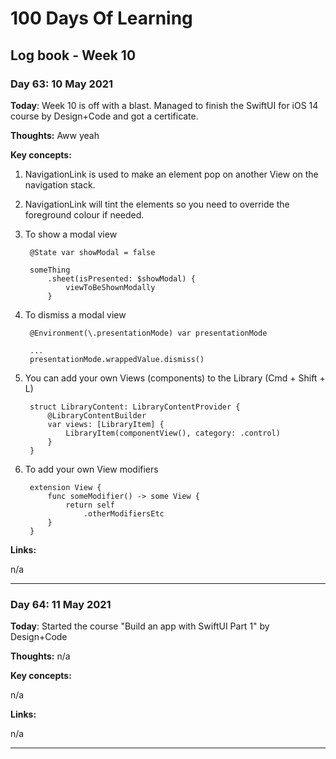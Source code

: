 # 100 Days Of Learning

## Log book - Week 10

### Day 63: 10 May 2021

**Today**: Week 10 is off with a blast. Managed to finish the SwiftUI for iOS 14 course by Design+Code and got a certificate.

**Thoughts:** Aww yeah

**Key concepts:**

1. NavigationLink is used to make an element pop on another View on the navigation stack.
2. NavigationLink will tint the elements so you need to override the foreground colour if needed.
3. To show a modal view

		@State var showModal = false

		someThing
			.sheet(isPresented: $showModal) {
		    	viewToBeShownModally
			}

4. To dismiss a modal view

		@Environment(\.presentationMode) var presentationMode
		
		...
		presentationMode.wrappedValue.dismiss()
		
5. You can add your own Views (components) to the Library (Cmd + Shift + L)

		struct LibraryContent: LibraryContentProvider {
		    @LibraryContentBuilder
		    var views: [LibraryItem] {
		        LibraryItem(componentView(), category: .control)
		    }
		}

6. To add your own View modifiers

		extension View {
			func someModifier() -> some View {
				return self
					.otherModifiersEtc
			}
		}

**Links:**

n/a

---

### Day 64: 11 May 2021

**Today**: Started the course "Build an app with SwiftUI Part 1" by Design+Code

**Thoughts:** n/a

**Key concepts:**

n/a

**Links:**

n/a

---
